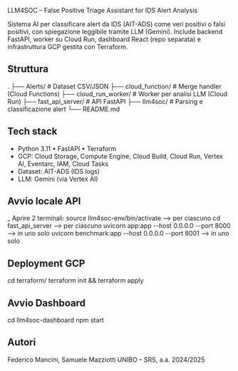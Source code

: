 LLM4SOC – False Positive Triage Assistant for IDS Alert Analysis

Sistema AI per classificare alert da IDS (AIT-ADS) come veri positivi o falsi positivi, con spiegazione leggibile tramite LLM (Gemini). Include backend FastAPI, worker su Cloud Run, dashboard React (repo separata) e infrastruttura GCP gestita con Terraform.

## Struttura
.
├── Alerts/                # Dataset CSV/JSON
├── cloud_function/        # Merge handler (Cloud Functions)
├── cloud_run_worker/      # Worker per analisi LLM (Cloud Run)
├── fast_api_server/       # API FastAPI
├── llm4soc/               # Parsing e classificazione alert
└── README.md

## Tech stack
* Python 3.11 • FastAPI • Terraform
* GCP: Cloud Storage, Compute Engine, Cloud Build, Cloud Run, Vertex AI, Eventarc, IAM, Cloud Tasks
* Dataset: AIT-ADS (IDS logs)
* LLM: Gemini (via Vertex AI)

## Avvio locale API
_ Aprire 2 terminali:
  source llm4soc-env/bin/activate --> per ciascuno
  cd fast_api_server --> per ciascuno
  uvicorn app:app --host 0.0.0.0 --port 8000 --> in uno solo
  uvicorn benchmark:app --host 0.0.0.0 --port 8001 --> in uno solo

## Deployment GCP
cd terraform/
terraform init && terraform apply

## Avvio Dashboard
cd llm4soc-dashboard
npm start

## Autori
Federico Mancini, Samuele Mazziotti
UNIBO – SRS, a.a. 2024/2025